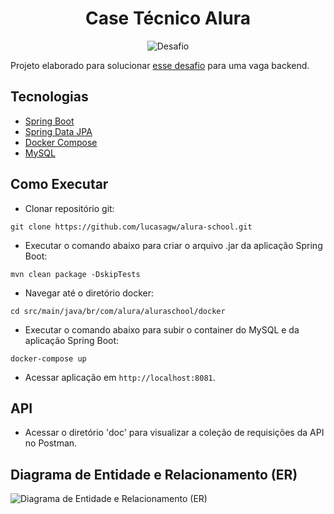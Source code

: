 <h1 align="center">
  Case Técnico Alura
</h1>

<p align="center">
 <img src="https://img.shields.io/static/v1?label=Tipo&message=Desafio&color=8257E5&labelColor=000000" alt="Desafio" />
</p>

Projeto elaborado para solucionar [esse desafio](https://drive.google.com/file/d/11Cz8dviGSYwUpMqwnAneuIQ8LSGB6ngU/view?usp=sharing) para uma vaga backend.

## Tecnologias

- [Spring Boot](https://spring.io/projects/spring-boot)
- [Spring Data JPA](https://spring.io/projects/spring-data-jpa)
- [Docker Compose](https://docs.docker.com/compose/)
- [MySQL](https://www.mysql.com/)

## Como Executar

- Clonar repositório git:
```
git clone https://github.com/lucasagw/alura-school.git
```
- Executar o comando abaixo para criar o arquivo .jar da aplicação Spring Boot:
```
mvn clean package -DskipTests
```
- Navegar até o diretório docker:
```
cd src/main/java/br/com/alura/aluraschool/docker
```
- Executar o comando abaixo para subir o container do MySQL e da aplicação Spring Boot:
```
docker-compose up
```
- Acessar aplicação em `http://localhost:8081`.

## API

- Acessar o diretório 'doc' para visualizar a coleção de requisições da API no Postman.

## Diagrama de Entidade e Relacionamento (ER)

![Diagrama de Entidade e Relacionamento (ER)](https://i.ibb.co/hHDCNtX/aluraschool.png)



